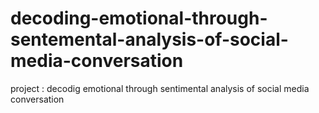 # decoding-emotional-through-sentemental-analysis-of-social-media-conversation
project :  decodig emotional through sentimental analysis of social media conversation 
